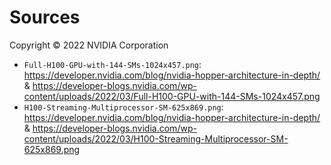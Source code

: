 # Sources

Copyright © 2022 NVIDIA Corporation

+ `Full-H100-GPU-with-144-SMs-1024x457.png`: https://developer.nvidia.com/blog/nvidia-hopper-architecture-in-depth/ & https://developer-blogs.nvidia.com/wp-content/uploads/2022/03/Full-H100-GPU-with-144-SMs-1024x457.png
+ `H100-Streaming-Multiprocessor-SM-625x869.png`: https://developer.nvidia.com/blog/nvidia-hopper-architecture-in-depth/ & https://developer-blogs.nvidia.com/wp-content/uploads/2022/03/H100-Streaming-Multiprocessor-SM-625x869.png